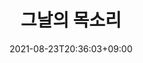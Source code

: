 ---
upper_message: 2020년 8월 17일 - 11월 27일
title: 그날의 목소리
sub_title: 故김학순 공개증언 30주년 기념전시(편집)
date: 2021-08-23T20:36:03+09:00
image: 'https://images.unsplash.com/photo-1598946423291-ce029c687a42?ixlib=rb-1.2.1&ixid=eyJhcHBfaWQiOjEyMDd9&auto=format&fit=crop&w=500&q=80'
button_name: 전시소개 보기
button_url: /exhibitions/ex-01/
---